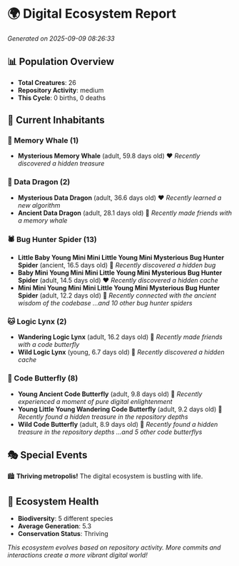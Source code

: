 # 🌍 Digital Ecosystem Report
*Generated on 2025-09-09 08:26:33*

## 📊 Population Overview
- **Total Creatures**: 26
- **Repository Activity**: medium
- **This Cycle**: 0 births, 0 deaths

## 👥 Current Inhabitants

### 🐋 Memory Whale (1)
- **Mysterious Memory Whale** (adult, 59.8 days old) ❤️
  *Recently discovered a hidden treasure*

### 🐉 Data Dragon (2)
- **Mysterious Data Dragon** (adult, 36.6 days old) ❤️
  *Recently learned a new algorithm*
- **Ancient Data Dragon** (adult, 28.1 days old) 💚
  *Recently made friends with a memory whale*

### 🕷️ Bug Hunter Spider (13)
- **Little Baby Young Mini Mini Little Young Mini Mysterious Bug Hunter Spider** (ancient, 16.5 days old) 💛
  *Recently discovered a hidden bug*
- **Baby Mini Young Mini Mini Little Young Mini Mysterious Bug Hunter Spider** (adult, 14.5 days old) ❤️
  *Recently discovered a hidden cache*
- **Mini Mini Young Mini Mini Little Young Mini Mysterious Bug Hunter Spider** (adult, 12.2 days old) 💛
  *Recently connected with the ancient wisdom of the codebase*
  *...and 10 other bug hunter spiders*

### 🐱 Logic Lynx (2)
- **Wandering Logic Lynx** (adult, 16.2 days old) 💛
  *Recently made friends with a code butterfly*
- **Wild Logic Lynx** (young, 6.7 days old) 💚
  *Recently discovered a hidden cache*

### 🦋 Code Butterfly (8)
- **Young Ancient Code Butterfly** (adult, 9.8 days old) 💛
  *Recently experienced a moment of pure digital enlightenment*
- **Young Little Young Wandering Code Butterfly** (adult, 9.2 days old) 💛
  *Recently found a hidden treasure in the repository depths*
- **Wild Code Butterfly** (adult, 8.9 days old) 💚
  *Recently found a hidden treasure in the repository depths*
  *...and 5 other code butterflys*

## 🎭 Special Events

🏙️ **Thriving metropolis!** The digital ecosystem is bustling with life.

## 🔬 Ecosystem Health
- **Biodiversity**: 5 different species
- **Average Generation**: 5.3
- **Conservation Status**: Thriving

*This ecosystem evolves based on repository activity. More commits and interactions create a more vibrant digital world!*